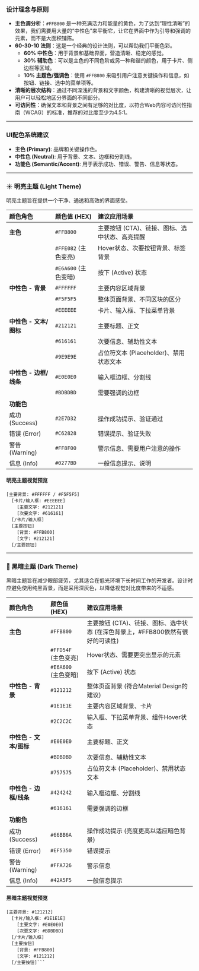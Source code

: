 ### 设计理念与原则

*   **主色调分析**：`#FFB800` 是一种充满活力和能量的黄色，为了达到“理性清晰”的效果，我们需要用大量的“中性色”来平衡它，让它在界面中作为引导和强调的元素，而不是大面积铺陈。
*   **60-30-10 法则**：这是一个经典的设计法则，可以帮助我们平衡色彩。
    *   **60% 中性色**：用于背景和基础界面，营造清晰、稳定的感觉。
    *   **30% 辅助色**：可以是主色的不同色阶或另一种和谐的颜色，用于卡片、侧边栏等区域。
    *   **10% 主题色/强调色**：使用 `#FFB800` 来吸引用户注意关键操作和信息，如按钮、链接、选中的菜单项等。
*   **清晰的层次结构**：通过不同深浅的背景和文字颜色，构建清晰的视觉层次，让用户可以轻松地区分界面的不同部分。
*   **可访问性**：确保文本和背景之间有足够的对比度，以符合Web内容可访问性指南（WCAG）的标准，推荐的对比度至少为4.5:1。

---

### UI配色系统建议

*   **主色 (Primary)**: 品牌和关键操作色。
*   **中性色 (Neutral)**: 用于背景、文本、边框和分割线。
*   **功能色 (Semantic/Accent)**: 用于表示成功、错误、警告、信息等状态。

---

### ☀️ 明亮主题 (Light Theme)

明亮主题旨在提供一个干净、通透和高效的界面感受。

| 颜色角色 | 颜色值 (HEX) | 建议应用场景 |
| :--- | :--- | :--- |
| **主色** | `#FFB800` | 主要按钮 (CTA)、链接、图标、选中状态、高亮提醒 |
| | `#FFE082` (主色变亮) | Hover状态、次要按钮背景、标签背景 |
| | `#E6A600` (主色变暗) | 按下 (Active) 状态 |
| **中性色 - 背景** | `#FFFFFF` | 主要内容区域背景 |
| | `#F5F5F5` | 整体页面背景、不同区块的区分 |
| | `#EEEEEE` | 卡片、输入框、下拉菜单背景 |
| **中性色 - 文本/图标** | `#212121` | 主要标题、正文 |
| | `#616161` | 次要信息、辅助性文本 |
| | `#9E9E9E` | 占位符文本 (Placeholder)、禁用状态文本 |
| **中性色 - 边框/线条** | `#E0E0E0` | 输入框边框、分割线 |
| | `#BDBDBD` | 需要强调的边框 |
| **功能色** | | |
| 成功 (Success) | `#2E7D32` | 操作成功提示、验证通过 |
| 错误 (Error) | `#C62828` | 错误提示、验证失败 |
| 警告 (Warning) | `#FF8F00` | 警示信息、需要用户注意的操作 |
| 信息 (Info) | `#0277BD` | 一般信息提示、说明 |

#### 明亮主题视觉预览

```
[主要背景: #FFFFFF / #F5F5F5]
  [卡片/输入框: #EEEEEE]
    [主要文字: #212121]
    [次要文字: #616161]
  [/卡片/输入框]
  [主要按钮]
    [背景: #FFB800]
    [文字: #212121]
  [/主要按钮]
```

---

### 🌙 黑暗主题 (Dark Theme)

黑暗主题旨在减少眼部疲劳，尤其适合在低光环境下长时间工作的开发者。设计时应避免使用纯黑背景，而是采用深灰色，以降低视觉对比度带来的不适感。

| 颜色角色 | 颜色值 (HEX) | 建议应用场景 |
| :--- | :--- | :--- |
| **主色** | `#FFB800` | 主要按钮 (CTA)、链接、图标、选中状态 (在深色背景上，#FFB800依然有很好的可读性) |
| | `#FFD54F` (主色变亮) | Hover状态、需要更突出显示的元素 |
| | `#E6A600` (主色变暗) | 按下 (Active) 状态 |
| **中性色 - 背景** | `#121212` | 整体页面背景 (符合Material Design的建议) |
| | `#1E1E1E` | 主要内容区域背景、卡片 |
| | `#2C2C2C` | 输入框、下拉菜单背景、组件Hover状态 |
| **中性色 - 文本/图标** | `#E0E0E0` | 主要标题、正文 |
| | `#BDBDBD` | 次要信息、辅助性文本 |
| | `#757575` | 占位符文本 (Placeholder)、禁用状态文本 |
| **中性色 - 边框/线条** | `#424242` | 输入框边框、分割线 |
| | `#616161` | 需要强调的边框 |
| **功能色** | | |
| 成功 (Success) | `#66BB6A` | 操作成功提示 (亮度更高以适应暗色背景) |
| 错误 (Error) | `#EF5350` | 错误提示 |
| 警告 (Warning) | `#FFA726` | 警示信息 |
| 信息 (Info) | `#42A5F5` | 一般信息提示 |

#### 黑暗主题视觉预览

```
[主要背景: #121212]
  [卡片/输入框: #1E1E1E]
    [主要文字: #E0E0E0]
    [次要文字: #BDBDBD]
  [/卡片/输入框]
  [主要按钮]
    [背景: #FFB800]
    [文字: #121212]
  [/主要按钮]```